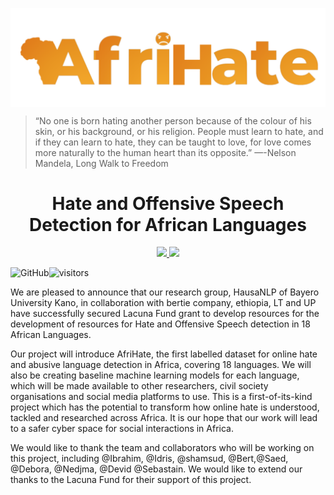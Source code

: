 <p align="center">
  <img align="center" src="assets/logo.png" />

> “No one is born hating another person because of the colour of his skin, or his background, or his religion. People must learn to hate, and if they can learn to hate, they can be taught to love, for love comes more naturally to the human heart than its opposite.” —-Nelson Mandela, Long Walk to Freedom 

  <h1 align="center">Hate and Offensive Speech Detection for African Languages</h1>
</p>

<!-- Badges -->
<p align="center">
  <a href="https://github.com/Afrihate/afrihate/issues">
    <img src="https://img.shields.io/github/issues/PiyushSuthar/github-readme-quotes?style=flat-square">
  </a>

  <a href="https://github.com/Afrihate/afrihate/pulls">
    <img src="https://img.shields.io/github/issues-pr/PiyushSuthar/github-readme-quotes?style=flat-square">
  </a>
  <!-- Links 
  <a href="https://twitter.com/piyushsthr" target="_blank">
    <img alt="Twitter: piyushsthr" src="https://img.shields.io/twitter/follow/piyushsthr.svg?style=social" />
  </a>
  -->

<div class="tip" markdown="1">

  ![GitHub](https://img.shields.io/badge/license-CCBY-yellow)![visitors](https://visitor-badge.glitch.me/badge?page_id=AfriHate.AfriHate)

</div>
  
</p>

<!-- Links 
<p align="center">
  <a href="https://quotes-github-readme.vercel.app/api" target="_blank">View Demo</a>
  <span> · </span>
  <a href="https://github.com/piyushsuthar/github-readme-quotes/issues" target="_blank">Report Bug</a>
</p>
-->






We are pleased to announce that our research group, HausaNLP of Bayero University Kano, in collaboration with bertie company, ethiopia, LT and UP have successfully secured Lacuna Fund grant to develop resources for the development of resources for Hate and Offensive Speech detection in 18 African Languages.


Our project will introduce AfriHate, the first labelled dataset for online hate and abusive language detection in Africa, covering 18 languages.  We will also be creating baseline machine learning models for each language, which will be made available to other researchers, civil society organisations and social media platforms to use. This is a first-of-its-kind project which has the potential to transform how online hate is understood, tackled and researched across Africa. It is our hope that our work will lead to a safer cyber space for social interactions in Africa.



We would like to thank the team and collaborators who will be working on this project, including @Ibrahim, @Idris, @shamsud, @Bert,@Saed, @Debora, @Nedjma, @Devid @Sebastain. We would like to extend our thanks to the Lacuna Fund for their support of this project. 

